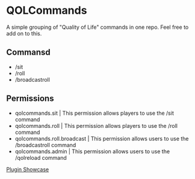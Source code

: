 # QOLCommands
A simple grouping of "Quality of Life" commands in one repo. Feel free to add on to this.

## Commansd
- /sit
- /roll <number>
- /broadcastroll <number>

## Permissions
- qolcommands.sit | This permission allows players to use the /sit command
- qolcommands.roll | This permission allows players to use the /roll command
- qolcommands.roll.broadcast | This permission allows users to use the /broadcastroll command
- qolcommands.admin | This permission allows users to use the /qolreload command

[Plugin Showcase](https://www.youtube.com/watch?v=yAISOvR_uc0)
